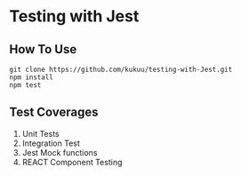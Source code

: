 # Testing with Jest

## How To Use

```
git clone https://github.com/kukuu/testing-with-Jest.git
npm install
npm test
```

## Test Coverages
1. Unit Tests
2. Integration Test
3. Jest Mock functions
4. REACT Component Testing
